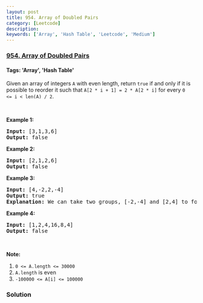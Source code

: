 ```yaml
---
layout: post
title: 954. Array of Doubled Pairs
category: [Leetcode]
description: 
keywords: ['Array', 'Hash Table', 'Leetcode', 'Medium']
---
```

### [954. Array of Doubled Pairs](https://leetcode.com/problems/array-of-doubled-pairs)

#### Tags: 'Array', 'Hash Table'

<div class="content__u3I1 question-content__JfgR"><div><p>Given an array of integers <code>A</code> with even length, return <code>true</code> if and only if it is possible to reorder it such that <code>A[2 * i + 1] = 2 * A[2 * i]</code> for every <code>0 &lt;= i &lt; len(A) / 2</code>.</p>
<p> </p>
<div>
<div>
<div>
<ol>
</ol>
</div>
</div>
</div>
<div>
<p><strong>Example 1:</strong></p>
<pre><strong>Input: </strong><span id="example-input-1-1">[3,1,3,6]</span>
<strong>Output: </strong><span id="example-output-1">false</span>
</pre>
<div>
<p><strong>Example 2:</strong></p>
<pre><strong>Input: </strong><span id="example-input-2-1">[2,1,2,6]</span>
<strong>Output: </strong><span id="example-output-2">false</span>
</pre>
<div>
<p><strong>Example 3:</strong></p>
<pre><strong>Input: </strong><span id="example-input-3-1">[4,-2,2,-4]</span>
<strong>Output: </strong><span id="example-output-3">true</span>
<strong>Explanation: </strong><span id="example-output-3">We can take two groups, [-2,-4] and [2,4] to form [-2,-4,2,4] or [2,4,-2,-4].</span>
</pre>
<div>
<p><strong>Example 4:</strong></p>
<pre><strong>Input: </strong><span id="example-input-4-1">[1,2,4,16,8,4]</span>
<strong>Output: </strong><span id="example-output-4">false</span>
</pre>
<p> </p>
<p><strong>Note:</strong></p>
<ol>
<li><code>0 &lt;= A.length &lt;= 30000</code></li>
<li><code>A.length</code> is even</li>
<li><code>-100000 &lt;= A[i] &lt;= 100000</code></li>
</ol>
</div>
</div>
</div>
</div>
</div></div>

### Solution
